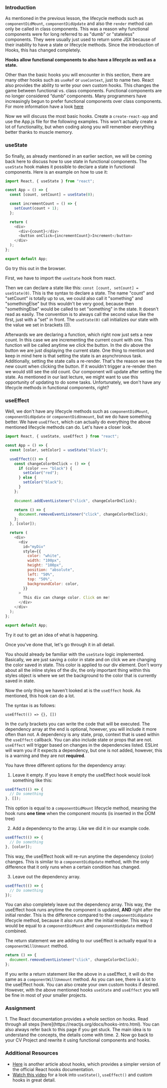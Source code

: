 ### Introduction

As mentioned in the previous lesson, the lifecycle methods such as `componentDidMount`, `componentDidUpdate` and also the `render` method can only be called in class components. This was a reason why functional components were for long referred to as "dumb" or "stateless" components. They were usually just used to return some JSX because of their inability to have a state or lifecycle methods. Since the introduction of Hooks, this has changed completely.

**Hooks allow functional components to also have a lifecycle as well as a state.**

Other than the basic hooks you will encounter in this section, there are many other hooks such as `useRef` or `useContext`, just to name two. React also provides the ability to write your own custom hooks. This changes the game between functional vs. class components. Functional components are no longer considered “dumb” components. Many programmers have increasingly begun to prefer functional components over class components. For more information have a look [here](https://dev.to/danielleye/react-class-component-vs-function-component-with-hooks-13dg)

Now we will discuss the most basic hooks.  Create a `create-react-app` and use the App.js file for the following examples. This won't actually create a lot of functionality, but when coding along you will remember everything better thanks to muscle memory.

### useState

So finally, as already mentioned in an earlier section, we will be coming back here to discuss how to use state in functional components. The `useState` hook makes it possible to declare a state in functional components. Here is an example on how to use it:

~~~javascript
import React, { useState } from "react";

const App = () => {
  const [count, setCount] = useState(0);

  const incrementCount = () => {
    setCount(count + 1);
  };

  return (
    <div>
      <div>{count}</div>
      <button onClick={incrementCount}>Increment</button>
    </div>
  );
};

export default App;
~~~

Go try this out in the browser.

First, we have to import the `useState` hook from react.
 
Then we can declare a state like this: `const [count, setCount] = useState(0)`. This is the syntax to declare a state. The name "count" and "setCount" is totally up to us, we could also call it "something" and "somethingElse" but this wouldn't be very good, because then "somethingElse" would be called to set "something" in the state. It doesn't read as easily. The convention is to always call the second value like the first, just with a "set" in front. The `useState(0)` call initializes our state with the value we set in brackets (0).
 
Afterwards we are declaring a function, which right now just sets a new count. In this case we are incrementing the current count with one. This function will be called anytime we click the button. In the div above the button we are just displaying the current state. One thing to mention and keep in mind here is that setting the state is an asynchronous task. Additionally, setting the state calls a re-render. That's the reason we see the new count when clicking the button. If it wouldn't trigger a re-render then we would still see the old count. Our component will update after setting the state. As mentioned in our last lecture, we might want to use this opportunity of updating to do some tasks. Unfortunately, we don't have any lifecycle methods in functional components, right?

### useEffect

Well, we don't have any lifecycle methods such as `componentDidMount`, `componentDidUpdate` or `componentDidUnmount`, but we do have something better. We have `useEffect`, which can actually do everything the above mentioned lifecycle methods can do. Let's have a closer look.

~~~javascript
import React, { useState, useEffect } from "react";

const App = () => {
  const [color, setColor] = useState("black");

  useEffect(() => {
    const changeColorOnClick = () => {
      if (color === "black") {
        setColor("red");
      } else {
        setColor("black");
      }
    };
    
    document.addEventListener("click", changeColorOnClick);

    return () => {
      document.removeEventListener("click", changeColorOnClick);
    };
  }, [color]);

  return (
    <div>
      <div
        id="myDiv"
        style={{
          color: "white",
          width: "100px",
          height: "100px",
          position: "absolute",
          left: "50%",
          top: "50%",
          backgroundColor: color,
        }}
      >
        This div can change color. Click on me!
      </div>
    </div>
  );
};

export default App;
~~~
Try it out to get an idea of what is happening. 
 
Once you've done that, let's go through it in all detail.
 
You should already be familiar with the `useState` logic implemented. Basically, we are just saving a color in state and on click we are changing the color saved in state. This color is applied to our div element. Don't worry about all the inline styles of the div, the only important thing within this styles object is where we set the background to the color that is currently saved in state.
 
Now the only thing we haven't looked at is the `useEffect` hook. As mentioned, this hook can do a lot. 

The syntax is as follows:

`useEffect(() => {}, [])`

In the curly brackets you can write the code that will be executed. The dependency array at the end is optional, however, you will include it more often than not. A dependency is any state, prop, context that is used within the `useEffect` callback. You can also include state or props that are not. `useEffect` will trigger based on changes in the dependencies listed. ESLint will warn you if it expects a dependency, but one is not added, however, this is a warning and they are not **required**.

You have three different options for the dependency array:

1. Leave it empty. If you leave it empty the useEffect hook would look something like this:

~~~javascript
useEffect(() => {
  // Do something
}, []);
~~~

This option is equal to a `componentDidMount` lifecycle method, meaning the hook runs **one time** when the component mounts (is inserted in the DOM tree)

2. Add a dependency to the array. Like we did it in our example code.

~~~javascript
useEffect(() => {
  // Do something
}, [color]);
~~~

This way, the useEffect hook will re-run anytime the dependency (color) changes. This is similar to a `componentDidUpdate` method, with the only difference that it only runs when a certain condition has changed.

3. Leave out the dependency array.

~~~javascript
useEffect(() => {
  // Do something
});
~~~

You can also completely leave out the dependency array. This way, the useEffect hook runs anytime the component is updated, **AND** right after the initial render. This is the difference compared to the `componentDidUpdate` lifecycle method, because it also runs after the initial render. This way it would be equal to a `componentDidMount` and `componentDidUpdate` method combined.

The return statement we are adding to our useEffect is actually equal to a `componentWillUnmount` method.

~~~javascript
return () => {
  document.removeEventListener("click", changeColorOnClick);
};
~~~

If you write a return statement like the above in a useEffect, it will do the same as a `componentWillUnmount` method. As you can see, there is a lot to the useEffect hook.  You can also create your own custom hooks if desired. However, with the above mentioned hooks `useState` and `useEffect` you will be fine in most of your smaller projects. 

### Assignment

<div class="lesson-content__panel" markdown="1">
1. The React documentation provides a whole section on hooks. Read through all steps [here](https://reactjs.org/docs/hooks-intro.html). You can also always refer back to this page if you get stuck. The main idea is to understand the concepts, the details come with time.
2. Now go back to your CV Project and rewrite it using functional components and hooks.  
</div>

### Additional Resources

* [Here](https://www.ohansemmanuel.com/react-hooks-documentation-easy-to-read/) is another article about hooks, which provides a simpler version of the official React hooks documentation.
* [Watch this video](https://youtu.be/-MlNBTSg_Ww) for a look into `useState()`, `useEffect()` and custom hooks in great detail.

